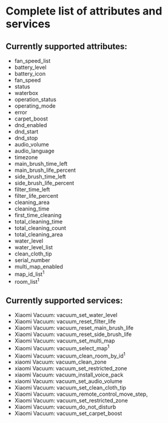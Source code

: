 # Complete list of attributes and services

## Currently supported attributes:

- fan_speed_list
- battery_level
- battery_icon
- fan_speed
- status
- waterbox
- operation_status
- operating_mode
- error
- carpet_boost
- dnd_enabled
- dnd_start
- dnd_stop
- audio_volume
- audio_language
- timezone
- main_brush_time_left
- main_brush_life_percent
- side_brush_time_left
- side_brush_life_percent
- filter_time_left
- filter_life_percent
- cleaning_area
- cleaning_time
- first_time_cleaning
- total_cleaning_time
- total_cleaning_count
- total_cleaning_area
- water_level
- water_level_list
- clean_cloth_tip
- serial_number
- multi_map_enabled
- map_id_list<sup>1</sup>
- room_list<sup>1</sup>

## Currently supported services:

- Xiaomi Vacuum: vacuum_set_water_level
- Xiaomi Vacuum: vacuum_reset_filter_life
- Xiaomi Vacuum: vacuum_reset_main_brush_life
- Xiaomi Vacuum: vacuum_reset_side_brush_life
- Xiaomi Vacuum: vacuum_set_multi_map
- Xiaomi Vacuum: vacuum_select_map<sup>1</sup>
- Xiaomi Vacuum: vacuum_clean_room_by_id<sup>1</sup>
- xiaomi Vacuum: vacuum_clean_zone
- xiaomi Vacuum: vacuum_set_restricted_zone
- xiaomi Vacuum: vacuum_install_voice_pack
- xiaomi Vacuum: vacuum_set_audio_volume
- Xiaomi Vacuum: vacuum_set_clean_cloth_tip
- Xiaomi Vacuum: vacuum_remote_control_move_step,
- Xiaomi Vacuum: vacuum_set_restricted_zone
- Xiaomi Vacuum: vacuum_do_not_disturb
- Xiaomi Vacuum: vacuum_set_carpet_boost
